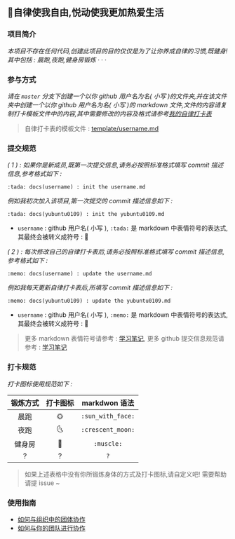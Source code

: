 ## 💪自律使我自由,悦动使我更加热爱生活


### 项目简介
*本项目不存在任何代码,创建此项目的目的仅仅是为了让你养成自律的习惯,既健身! 其中包括 : 晨跑,夜跑,健身房锻炼 · · ·*



### 参与方式
*请在 `master` 分支下创建一个以你 github 用户名为名( 小写 )的文件夹,并在该文件夹中创建一个以你 github 用户名为名( 小写 )的 markdown 文件,文件的内容请复制打卡模板文件中的内容,其中需要修改的内容及格式请参考[我的自律打卡表](https://github.com/kfoolish/self-discipline/blob/master/yubuntu0109/yubuntu0109.md)*

> 自律打卡表的模板文件 : [template/username.md](https://github.com/kfoolish/self-discipline/blob/master/template/username.md)



### 提交规范
*( 1 ) : 如果你是新成员,既第一次提交信息,请务必按照标准格式填写 commit 描述信息,参考格式如下 :*
```
:tada: docs(username) : init the username.md
```

*例如我初次加入该项目,第一次提交的 commit 描述信息如下 :*
```
:tada: docs(yubuntu0109) : init the yubuntu0109.md
```

* `username` : github 用户名( 小写 ), `:tada:` 是 markdown 中表情符号的表达式,其最终会被转义成符号 : 🎉


*( 2 ) : 每次修改自己的自律打卡表后,请务必按照标准格式填写 commit 描述信息,参考格式如下 :*
```
:memo: docs(username) : update the username.md
```

*例如我每天更新自律打卡表后,所填写 commit 描述信息如下 :*
```
:memo: docs(yubuntu0109) : update the yubuntu0109.md
```

* `username` : github 用户名( 小写 ), `:memo:` 是 markdown 中表情符号的表达式,其最终会被转义成符号 : 📝


> 更多 markdown 表情符号请参考 : [学习笔记](https://github.com/YUbuntu0109/YUbuntu0109.github.io/blob/HexoBackup/source/_posts/GitHub%E4%B8%ADemoji%E8%A1%A8%E6%83%85%E7%9A%84%E5%90%AB%E4%B9%89%E5%8F%8A%E4%BD%BF%E7%94%A8%E8%A7%84%E8%8C%83.md), 更多 github 提交信息规范请参考 : [学习笔记](https://github.com/YUbuntu0109/YUbuntu0109.github.io/blob/HexoBackup/source/_posts/Git-Commit-Message-%E8%A7%84%E8%8C%83.md)



### 打卡规范
*打卡图标使用规范如下 :*

|  锻炼方式  |  打卡图标  |  markdwon 语法    |
| :-------: | :-------: | :---------------: |
| 晨跑      |    🌞     | `:sun_with_face:` | 
| 夜跑      |    🌜     | `:crescent_moon:` | 
| 健身房    |    💪     | `:muscle:`        |
|   ?       |    ?      |        `?`        |

> 如果上述表格中没有你所锻炼身体的方式及打卡图标,请自定义吧! 需要帮助请提 issue ~



### 使用指南
* [如何与组织中的团体协作](https://help.github.com/en/articles/collaborating-with-groups-in-organizations)
* [如何与你的团队进行协作](https://help.github.com/en/articles/collaborating-with-your-team)
